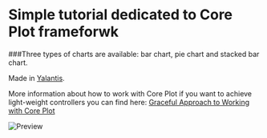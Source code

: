 # Simple tutorial dedicated to Core Plot frameforwk 
###Three types of charts are available: bar chart, pie chart and stacked bar chart.

Made in [Yalantis](http://yalantis.com/).

More information about how to work with Core Plot if you want to achieve light-weight controllers
you can find here:
[Graceful Approach to Working with Core Plot](http://yalantis.com/blog/work-core-plot-library-alternative-approach/)

![Preview](http://yalantis.com/media/content/ckeditor/2015/02/iOS-Simulator-Screen-Shot-20-%D1%84%D0%B5%D0%B2%D1%80.-2015-%D0%B3.-1.10.30-%D0%BF%D0%BE%D1%81%D0%BB%D0%B5-%D0%BF%D0%BE%D0%BB%D1%83%D0%B4%D0%BD%D1%8F.png)



